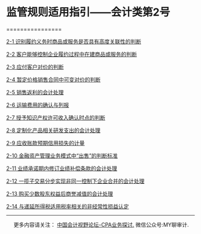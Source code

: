 ﻿# 监管规则适用指引——会计类第2号
================

  

[2-1 识别履约义务时商品或服务是否具有高度关联性的判断](docs/1.0/184.md)

[2-2 客户能够控制企业履约过程中在建商品或服务的判断](docs/1.0/185.md)

[2-3 应付客户对价的判断](docs/1.0/186.md)

[2-4 暂定价格销售合同中可变对价的判断](docs/1.0/187.md)

[2-5 销售返利的会计处理](docs/1.0/188.md)

[2-6 运输费用的确认与列报](docs/1.0/189.md)

[2-7 授予知识产权许可收入确认时点的判断](docs/1.0/190.md)

[2-8 定制化产品相关研发支出的会计处理](docs/1.0/191.md)

[2-9 应收账款预期信用损失的计量](docs/1.0/192.md)

[2-10 金融资产管理业务模式中“出售”的判断标准](docs/1.0/193.md)

[2-11 业绩承诺期内修订业绩补偿条款的会计处理](docs/1.0/194.md)

[2-12 一揽子交易分步实现非同一控制下企业合并的会计处理](docs/1.0/195.md)

[2-13 购买少数股东权益后商誉减值的会计处理](docs/1.0/196.md)

[2-14 与递延所得税适用税率相关的非经常性损益认定](docs/1.0/197.md)

* * *

     更多内容请关注： [中国会计视野论坛-CPA业务探讨.](https://bbs.esnai.com/thread-5354530-1-3.html) 微信公众号:MY聊审计.